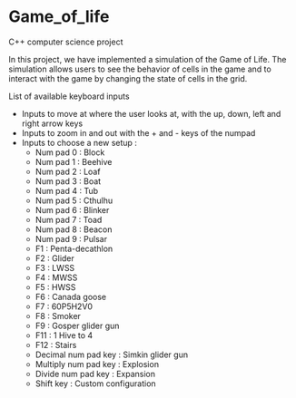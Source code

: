 # Game_of_life
C++ computer science project 

In this project, we have implemented a simulation of the Game of Life. The simulation allows
users to see the behavior of cells in the game and to interact with the game by changing the
state of cells in the grid. 


List of available keyboard inputs
* Inputs to move at where the user looks at, with the up, down, left and right arrow keys
* Inputs to zoom in and out with the + and - keys of the numpad
* Inputs to choose a new setup :
  * Num pad 0 : Block
  * Num pad 1 : Beehive
  * Num pad 2 : Loaf
  * Num pad 3 : Boat
  * Num pad 4 : Tub
  * Num pad 5 : Cthulhu
  * Num pad 6 : Blinker
  * Num pad 7 : Toad
  * Num pad 8 : Beacon
  * Num pad 9 : Pulsar
  * F1 : Penta-decathlon
  * F2 : Glider
  * F3 : LWSS
  * F4 : MWSS
  * F5 : HWSS
  * F6 : Canada goose
  * F7 : 60P5H2V0
  * F8 : Smoker
  * F9 : Gosper glider gun
  * F11 : 1 Hive to 4
  * F12 : Stairs
  * Decimal num pad key : Simkin glider gun
  * Multiply num pad key : Explosion
  * Divide num pad key : Expansion
  * Shift key : Custom configuration
